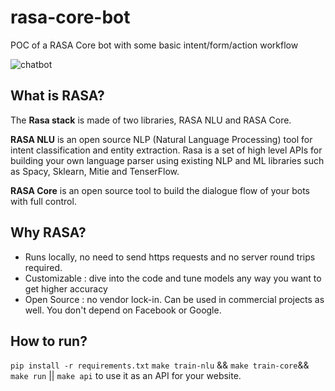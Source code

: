 # rasa-core-bot
POC of a RASA Core bot with some basic intent/form/action workflow

![chatbot]('https://github.com/Rosadojonathan/rasa-core-bot/blob/master/chatbot.jpg')

## What is RASA?
The **Rasa stack** is made of two libraries, RASA NLU and RASA Core.

**RASA NLU** is an open source NLP (Natural Language Processing) tool for intent classification and entity extraction. Rasa is a set of high level APIs for building your own language parser using existing NLP and ML libraries such as Spacy, Sklearn, Mitie and TenserFlow.

**RASA Core** is an open source tool to build the dialogue flow of your bots with full control.

## Why RASA?

- Runs locally, no need to send https requests and no server round trips required. 
- Customizable : dive into the code and tune models any way you want to get higher accuracy
- Open Source : no vendor lock-in. Can be used in commercial projects as well. You don't depend on Facebook or Google.

## How to run?
`pip install -r requirements.txt`
`make train-nlu` &&
`make train-core`&&
`make run` || `make api` to use it as an API for your website.
